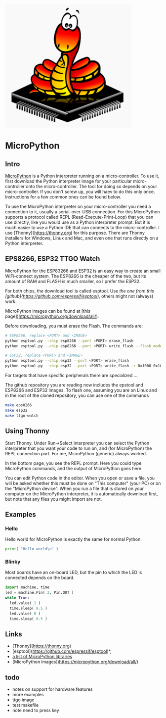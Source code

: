 ![](images/micro-python.png)

# MicroPython

## Intro

[MicroPython]() is a Python interpreter running on a micro-controller.
To use it, first download the Python interpreter image for
your particular micro-controller onto the micro-controller.
The tool for doing so depends on your micro-controller.
If you don't screw up, you will haev to do this only once.
Instructions for a few common ones can be found below.

To use the MicroPython interpreter on your micro-controller
you need a connection to it, usually a serial-over-USB connection.
For this MicroPython supports a protocol called REPL 
(Read-Execute-Print-Loop) that you can use directly, 
like you would use as a Python interpreter prompt.
But it is much easier to use a Python IDE that can connects
to the micro-controller.
I use
[Thonny]{https://thonny.org)
for this purpose.
There are Thonny installers for Windows, Linux and Mac,
and even one that runs directly on a Python interpreter.

## EPS8266, ESP32 TTGO Watch

MicroPython for the ESP83266 and ESP32 is an easy way to
create an small WiFi-connect system.
The ESP8266 is the cheaper of the two, 
but its amount of RAM and FLASH is much smaller,
so I prefer the ESP32.

For both chips, the download tool is called esptool.
Use *the one from this 
[github]{https://github.com/espressif/esptool)*,
others might not (always) work.

MicroPython images can be found at
[this page])https://micropython.org/download/all/).

Before downloading, you must erase the Flash. 
The commands are:

```bash
# ESP8266, replace <PORT> and <IMAGE>
python esptool.py --chip esp8266 --port <PORT> erase_flash
python esptool.py --chip esp8266 --port <PORT> write_flash --flash_mode dio --flash_size detect 0x0 <IMAGE>
```

```bash
# ESP32, replace <PORT> and <IMAGE>
python esptool.py --chip esp32 --port <PORT> erase_flash
python esptool.py --chip esp32 --port <PORT> write_flash -z 0x1000 0x1000 <IMAGE>
```

For targets that have specific peripherals there are specialized
...

The github repository you are reading now includes the
epstool and ESP8266 and ESP32 images.
To flash one, assuming you are on Linux and in the root of
the cloned repository, you can use one of the commands

```bash
make eps8266
make esp32
make ttgo-watch
```

## Using Thonny

Start Thonny.
Under Run->Select interpreter you can select the Python
interpreter that you want your code to run on, and
(for MicroPython) the REPL connection port.
For me, MicroPython (generic) always worked.

In the bottom page, you see the REPL prompt. 
Here you could type MicroPython commands, 
and the output of MicroPython goes here.

You can edit Python code in the editor.
When you open or save a file, you will be asked whether
this must be done on "This computer" (your PC) or on the
"MicroPython device".
When you run a file that is stored on your computer
on the MicroPython interpreter, it is automatically download
first, but note that any files you might import are not.

## Examples

### Hello

Hello world for MicroPython is exactly the same for normal Python.

```Python
print( "Hello world\n" )
```

### Blinky

Most boards have an on-board LED, but the pin to which the LED is 
connected depends on the board.

```Python
import machine, time
led = machine.Pin( 2, Pin.OUT )
while True:
  led.value( 1 )
  time.sleep( 0.5 )
  led.value( 0 )
  time.sleep( 0.5 )
```

### 

## Links
- [Thonny]{https://thonny.org)
- [esptool]{https://github.com/espressif/esptool)*,
- [a list of MicroPython libraries](https://awesome-micropython.com)
- [MicroPython images])https://micropython.org/download/all/)

## todo
- notes on support for hardware features
- more examples
- ttgo image
- test makefile
- note need to press key



